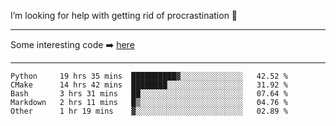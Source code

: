 I’m looking for help with getting rid of procrastination 🤔

-----

Some interesting code :arrow_right: [here](https://github.com/zhen8838/playground)

-----

<!--START_SECTION:waka-->
```text
Python     19 hrs 35 mins  ██████████▓░░░░░░░░░░░░░░   42.52 % 
CMake      14 hrs 42 mins  ████████░░░░░░░░░░░░░░░░░   31.92 % 
Bash       3 hrs 31 mins   ██░░░░░░░░░░░░░░░░░░░░░░░   07.64 % 
Markdown   2 hrs 11 mins   █▒░░░░░░░░░░░░░░░░░░░░░░░   04.76 % 
Other      1 hr 19 mins    ▓░░░░░░░░░░░░░░░░░░░░░░░░   02.89 % 
```
<!--END_SECTION:waka-->

<!--
**zhen8838/zhen8838** is a ✨ _special_ ✨ repository because its `README.md` (this file) appears on your GitHub profile.

Here are some ideas to get you started:

- 🔭 I’m currently working on ...
- 🌱 I’m currently learning ...
- 👯 I’m looking to collaborate on ...
 ...
- 💬 Ask me about ...
- 📫 How to reach me: ...
- 😄 Pronouns: ...
- ⚡ Fun fact: ...
-->
